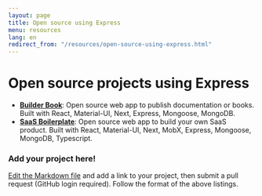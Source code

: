 ```yaml
---
layout: page
title: Open source using Express
menu: resources
lang: en
redirect_from: "/resources/open-source-using-express.html"
---
```


# Open source projects using Express

- **[Builder Book](https://github.com/builderbook/builderbook)**: Open source web app to publish documentation or books. Built with React, Material-UI, Next, Express, Mongoose, MongoDB.
- **[SaaS Boilerplate](https://github.com/async-labs/saas)**: Open source web app to build your own SaaS product. Built with React, Material-UI, Next, MobX, Express, Mongoose, MongoDB, Typescript.

### Add your project here!

[Edit the Markdown file](https://github.com/expressjs/expressjs.com/blob/gh-pages/en/resources/open-source-using-express.md) and add a link to your project, then submit a pull request (GitHub login required).  Follow the format of the above listings.
